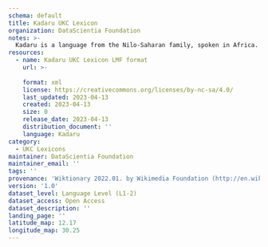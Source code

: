 ```yaml
---
schema: default
title: Kadaru UKC Lexicon
organization: DataScientia Foundation
notes: >-
  Kadaru is a language from the Nilo-Saharan family, spoken in Africa. The UKC Lexicon of Kadaru is represented as a lexico-semantic network. It consists of words, word senses, synsets, as well as sense-level and synset-level relationships.
resources:
  - name: Kadaru UKC Lexicon LMF format
    url: >-
      
    format: xml
    license: https://creativecommons.org/licenses/by-nc-sa/4.0/
    last_updated: 2023-04-13
    created: 2023-04-13
    size: 0
    release_date: 2023-04-13
    distribution_document: ''
    language: Kadaru
category:
  - UKC Lexicons
maintainer: DataScientia Foundation
maintainer_email: ''
tags: ''
provenance: 'Wiktionary 2022.01. by Wikimedia Foundation (http://en.wiktionary.org); Princeton WordNet 2.1 by Princeton University (https://wordnet.princeton.edu)'
version: '1.0'
dataset_level: Language Level (L1-2)
dataset_access: Open Access
dataset_description: ''
landing_page: ''
latitude_map: 12.17
longitude_map: 30.25
---
```

